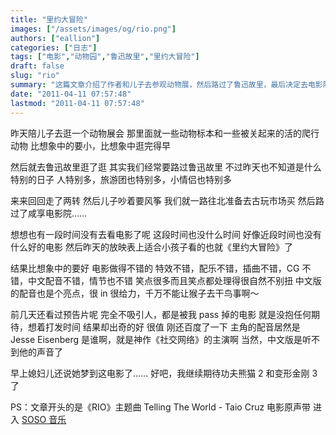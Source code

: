 ```yaml
---
title: "里约大冒险"
images: ["/assets/images/og/rio.png"]
authors: ["eallion"]
categories: ["日志"]
tags: ["电影","动物园","鲁迅故里","里约大冒险"]
draft: false
slug: "rio"
summary: "这篇文章介绍了作者和儿子去参观动物展，然后路过了鲁迅故里，最后决定去电影院看电影。作者并没有太大期待，但是看完《里约大冒险》后觉得电影质量出奇的好，特效、配乐、情节都很不错。他还提到了主角的配音是Jesse Eisenberg，中文配音也很给力。最后，作者表示期待《功夫熊猫2》和《变形金刚3》的上映。"
date: "2011-04-11 07:57:48"
lastmod: "2011-04-11 07:57:48"
---
```


昨天陪儿子去逛一个动物展会
那里面就一些动物标本和一些被关起来的活的爬行动物
比想象中的要小，比想象中逛完得早

然后就去鲁迅故里逛了逛
其实我们经常要路过鲁迅故里
不过昨天也不知道是什么特别的日子
人特别多，旅游团也特别多，小情侣也特别多

来来回回走了两转
然后儿子吵着要风筝
我们就一路往北准备去古玩市场买
然后路过了咸享电影院……

想想也有一段时间没有去看电影了呢
这段时间也没什么时间
好像近段时间也没有什么好的电影
然后昨天的放映表上适合小孩子看的也就《里约大冒险》了

结果比想象中的要好
电影做得不错的
特效不错，配乐不错，插曲不错，CG 不错，中文配音不错，情节也不错
笑点很多而且笑点都处理得很自然不别扭
中文版的配音也是个亮点，很 in 很给力，千万不能让猴子去干鸟事啊～

前几天还看过预告片呢
完全不吸引人，都是被我 pass 掉的电影
就是没抱任何期待，想着打发时间
结果却出奇的好
很值
刚还百度了一下
主角的配音居然是 Jesse Eisenberg
是谁啊，就是神作《社交网络》的主演啊
当然，中文版是听不到他的声音了

早上媳妇儿还说她梦到这电影了……
好吧，我继续期待功夫熊猫 2 和变形金刚 3 了

PS：文章开头的是《RIO》主题曲  Telling The World - Taio Cruz
电影原声带 进入 [SOSO 音乐](http://music.soso.com/portal/albumn/93/albumn_3275900693.html)
